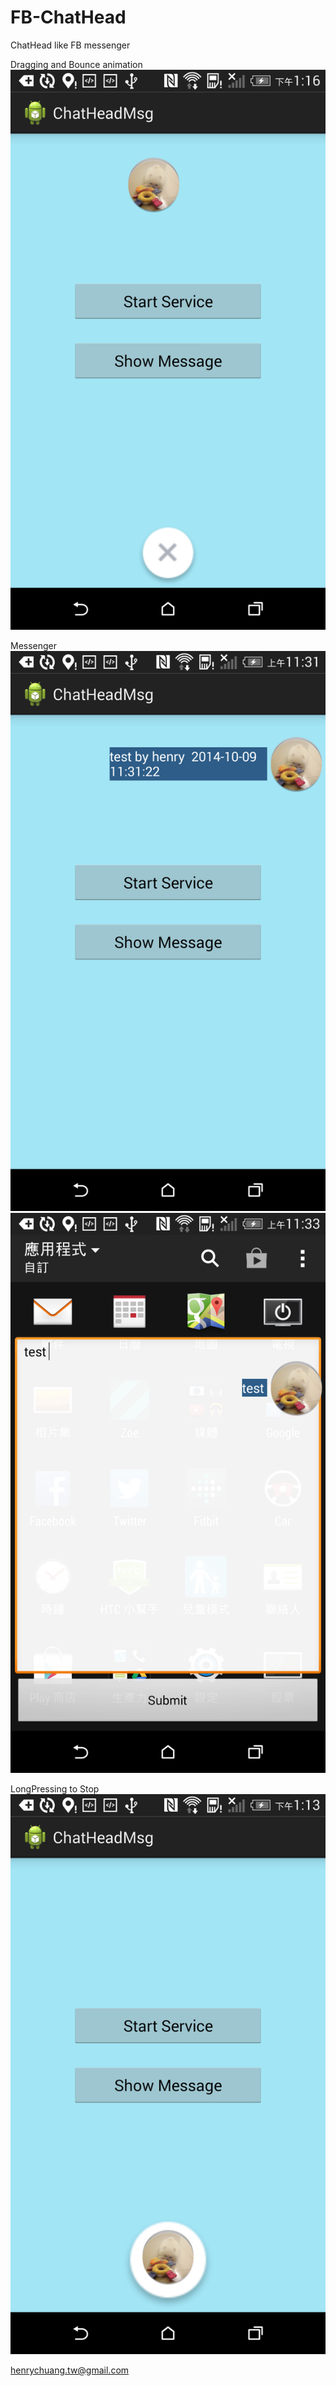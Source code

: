 FB-ChatHead
===========

ChatHead like FB messenger


Dragging and Bounce animation
![](assets/drag.png)

Messenger
![](assets/messenger1.png)
![](assets/messenger2.png)

LongPressing to Stop
![](assets/pic_delete.png)


henrychuang.tw@gmail.com
